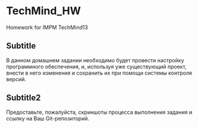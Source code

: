 # TechMind_HW
Homework for IMPM TechMind13

## Subtitle
В данном домашнем задании необходимо будет провести настройку программного
обеспечения, и, используя уже существующий проект, внести в него изменения и
сохранить их при помощи системы контроля версий.

## Subtitle2
Предоставьте, пожалуйста, скриншоты процесса выполнения задания и ссылку на Ваш
Git-репозиторий.
